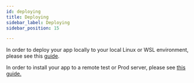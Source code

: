 ```yaml
---
id: deploying
title: Deploying
sidebar_label: Deploying
sidebar_position: 15

---
```

In order to deploy your app locally to your local Linux or WSL environment, please see this [guide](/platform-tooling/deployment/gradle/).

In order to install your app to a remote test or Prod server, please see [this guide.](/getting-started/get-ready-to-develop/manual-installation/)
